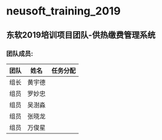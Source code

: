 # neusoft_training_2019
## 东软2019培训项目团队-供热缴费管理系统
### 团队成员:

团队|姓名|任务分配
--|:--:|--:
组长|黄宇德|
组员|罗妙忠|
组员|吴澍淼|
组员|张晓龙|
组员|万俊星|
